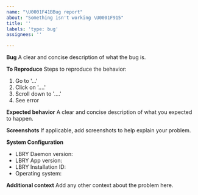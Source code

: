 ```yaml
---
name: "\U0001F41BBug report"
about: "Something isn't working \U0001F915"
title: ''
labels: 'type: bug'
assignees: ''

---
```


<!--
Thanks for reporting an issue to LBRY and helping us improve!

To make it possible for us to help you, please fill out below information carefully.

Before reporting any issues, please make sure that you're using the latest version.
- App releases: https://github.com/lbryio/lbry-desktop/releases
- Standalone daemon: https://github.com/lbryio/lbry/releases

We are also available on live chat at https://chat.lbry.com
-->

**Bug**
A clear and concise description of what the bug is.

**To Reproduce**
Steps to reproduce the behavior:
1. Go to '...'
2. Click on '....'
3. Scroll down to '....'
4. See error

**Expected behavior**
A clear and concise description of what you expected to happen.

**Screenshots**
If applicable, add screenshots to help explain your problem.

**System Configuration**

<!-- For the app, this info is in the About section at the bottom of the Help page.
     You can include a screenshot instead of typing it out -->

<!-- For the daemon, run:
     curl 'http://localhost:5279' --data '{"method":"version"}'
     and include the full output -->

- LBRY Daemon version:
- LBRY App version:
- LBRY Installation ID:
- Operating system:


**Additional context**
Add any other context about the problem here.
